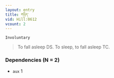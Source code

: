 ```yaml
---
layout: entry
title: གཉིད་
vid: Hill:0612
vcount: 2
---
```

`Involuntary` 
> To fall asleep DS\.
 To sleep, to fall asleep TC\.

### Dependencies (N = 2)
* `aux` 1
